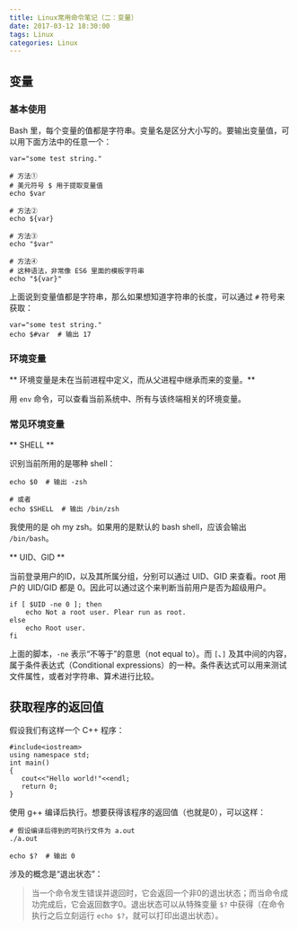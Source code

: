 ```yaml
---
title: Linux常用命令笔记（二：变量）
date: 2017-03-12 18:30:00
tags: Linux
categories: Linux
---
```


## 变量

### 基本使用

Bash 里，每个变量的值都是字符串。变量名是区分大小写的。要输出变量值，可以用下面方法中的任意一个：

```
var="some test string."

# 方法①
# 美元符号 $ 用于提取变量值
echo $var

# 方法②
echo ${var}

# 方法③
echo "$var"

# 方法④
# 这种语法，非常像 ES6 里面的模板字符串
echo "${var}"
```

上面说到变量值都是字符串，那么如果想知道字符串的长度，可以通过 `#` 符号来获取：

```
var="some test string."
echo $#var  # 输出 17
```

### 环境变量

** 环境变量是未在当前进程中定义，而从父进程中继承而来的变量。**

用 `env` 命令，可以查看当前系统中、所有与该终端相关的环境变量。

### 常见环境变量

** SHELL **

识别当前所用的是哪种 shell：

```
echo $0  # 输出 -zsh

# 或者
echo $SHELL  # 输出 /bin/zsh
```

我使用的是 oh my zsh。如果用的是默认的 bash shell，应该会输出 `/bin/bash`。

** UID、GID **

当前登录用户的ID，以及其所属分组，分别可以通过 UID、GID 来查看。root 用户的 UID/GID 都是 0。因此可以通过这个来判断当前用户是否为超级用户。

```
if [ $UID -ne 0 ]; then
    echo Not a root user. Plear run as root.
else
    echo Root user.
fi
```

上面的脚本，`-ne` 表示“不等于”的意思（not equal to）。而 `[`、`]` 及其中间的内容，属于条件表达式（Conditional expressions）的一种。条件表达式可以用来测试文件属性，或者对字符串、算术进行比较。


## 获取程序的返回值

假设我们有这样一个 C++ 程序：

```
#include<iostream>
using namespace std;
int main()
{
   cout<<"Hello world!"<<endl;
   return 0;
}
```

使用 g++ 编译后执行。想要获得该程序的返回值（也就是0），可以这样：

```
# 假设编译后得到的可执行文件为 a.out
./a.out

echo $?  # 输出 0
```

涉及的概念是“退出状态”：

> 当一个命令发生错误并退回时，它会返回一个非0的退出状态；而当命令成功完成后，它会返回数字0。退出状态可以从特殊变量 `$?` 中获得（在命令执行之后立刻运行 `echo $?`，就可以打印出退出状态）。

